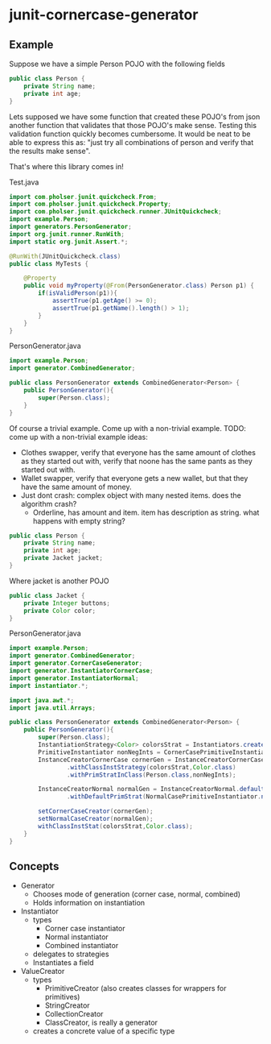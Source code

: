 # junit-cornercase-generator


## Example

Suppose we have a simple Person POJO with the following fields

````java
public class Person {
    private String name;
    private int age;
}
````

Lets supposed we have some function that created these POJO's from json another function that validates that those POJO's make sense.
Testing this validation function quickly becomes cumbersome.
It would be neat to be able to express this as: "just try all combinations of person and verify that the results make sense".

That's where this library comes in!
 
Test.java
````java
import com.pholser.junit.quickcheck.From;
import com.pholser.junit.quickcheck.Property;
import com.pholser.junit.quickcheck.runner.JUnitQuickcheck;
import example.Person;
import generators.PersonGenerator;
import org.junit.runner.RunWith;
import static org.junit.Assert.*;

@RunWith(JUnitQuickcheck.class)
public class MyTests {

    @Property
    public void myProperty(@From(PersonGenerator.class) Person p1) {
        if(isValidPerson(p1)){
            assertTrue(p1.getAge() >= 0);
            assertTrue(p1.getName().length() > 1);
        }
    }
}
````
PersonGenerator.java
````java
import example.Person;
import generator.CombinedGenerator;

public class PersonGenerator extends CombinedGenerator<Person> {
    public PersonGenerator(){
        super(Person.class);
    }
}
````

Of course a trivial example. Come up with a non-trivial example.
TODO: come up with a non-trivial example
ideas:
- Clothes swapper, verify that everyone has the same amount of clothes as they started out with, verify that noone has the same pants as they started out with.
- Wallet swapper, verify that everyone gets a new wallet, but that they have the same amount of money.
- Just dont crash: complex object with many nested items. does the algorithm crash?
    - Orderline, has amount and item. item has description as string. what happens with empty string?


````java
public class Person {
    private String name;
    private int age;
    private Jacket jacket;
}
````

Where jacket is another POJO

````java
public class Jacket {
    private Integer buttons;
    private Color color;
}
````

PersonGenerator.java
````java
import example.Person;
import generator.CombinedGenerator;
import generator.CornerCaseGenerator;
import generator.InstantiatorCornerCase;
import generator.InstantiatorNormal;
import instantiator.*;

import java.awt.*;
import java.util.Arrays;

public class PersonGenerator extends CombinedGenerator<Person> {
    public PersonGenerator(){
        super(Person.class);
        InstantiationStrategy<Color> colorsStrat = Instantiators.createInstantiator(Arrays.asList(Color.BLACK, Color.WHITE, Color.RED));
        PrimitiveInstantiator nonNegInts = CornerCasePrimitiveInstantiator.withInts(Arrays.asList(0,1,100));
        InstanceCreatorCornerCase cornerGen = InstanceCreatorCornerCase.defaultCornerCase()
                .withClassInstStrategy(colorsStrat,Color.class)
                .withPrimStratInClass(Person.class,nonNegInts);

        InstanceCreatorNormal normalGen = InstanceCreatorNormal.defaultNormalCase()
                .withDefaultPrimStrat(NormalCasePrimitiveInstantiator.nonNeg());

        setCornerCaseCreator(cornerGen);
        setNormalCaseCreator(normalGen);
        withClassInstStat(colorsStrat,Color.class);
    }
}
````

## Concepts

- Generator
    - Chooses mode of generation (corner case, normal, combined)
    - Holds information on instantiation
- Instantiator
    - types
        - Corner case instantiator
        - Normal instantiator
        - Combined instantiator
    - delegates to strategies
    - Instantiates a field 
- ValueCreator
    - types
        - PrimitiveCreator (also creates classes for wrappers for primitives)
        - StringCreator
        - CollectionCreator
        - ClassCreator, is really a generator
    - creates a concrete value of a specific type